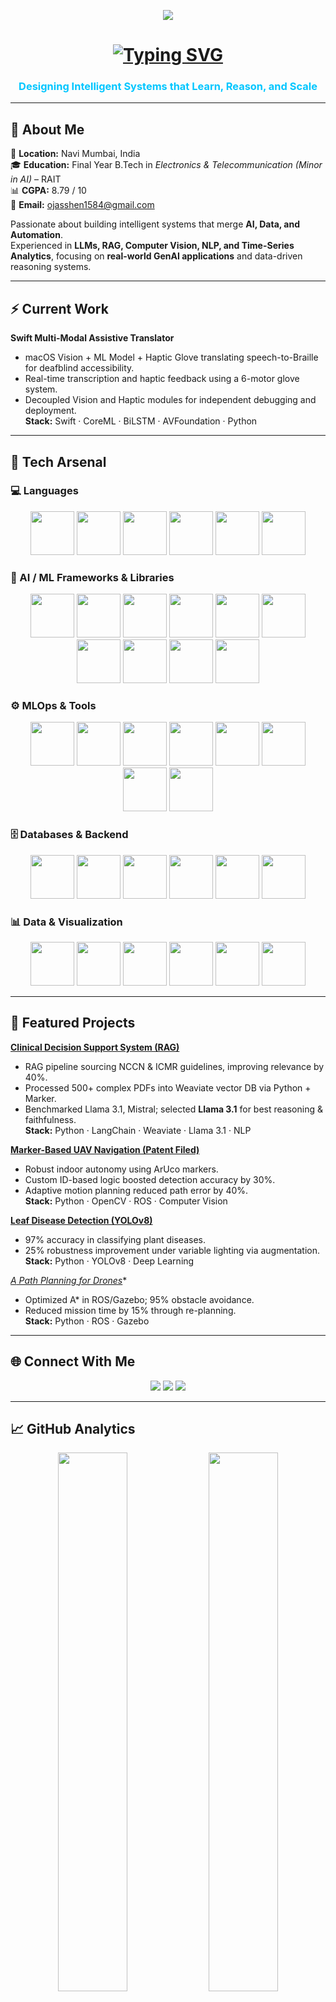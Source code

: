 <p align="center">
  <img src="https://capsule-render.vercel.app/api?type=waving&color=0:0A0A0A,100:121212&height=120&section=header&text=Ojas%20Vinay%20Shenwai&fontSize=40&fontColor=00C6FF&animation=glitch&desc=AI+Engineer+|+Data+Scientist+|+GenAI+Practitioner&descColor=00FFFF&descAlign=center&pattern=mesh&motion=wave" />
</p>


<h1 align="center">
  <a href="https://github.com/Ojas1584" target="_blank">
    <img src="https://readme-typing-svg.herokuapp.com?font=Fira+Code&size=30&pause=1000&color=00C6FF&center=true&vCenter=true&width=900&lines=AI+Engineer+|+Data+Scientist+|+GenAI+Practitioner" alt="Typing SVG" />
  </a>
</h1>

<h3 align="center" style="color:#00C6FF;">
  Designing Intelligent Systems that Learn, Reason, and Scale
</h3>

---

## 🧭 About Me

📍 **Location:** Navi Mumbai, India  
🎓 **Education:** Final Year B.Tech in *Electronics & Telecommunication (Minor in AI)* – RAIT  
📊 **CGPA:** 8.79 / 10  
📧 **Email:** [ojasshen1584@gmail.com](mailto:ojasshen1584@gmail.com)  

Passionate about building intelligent systems that merge **AI, Data, and Automation**.  
Experienced in **LLMs, RAG, Computer Vision, NLP, and Time-Series Analytics**, focusing on **real-world GenAI applications** and data-driven reasoning systems.

---

## ⚡ Current Work

**Swift Multi-Modal Assistive Translator**  
- macOS Vision + ML Model + Haptic Glove translating speech-to-Braille for deafblind accessibility.  
- Real-time transcription and haptic feedback using a 6-motor glove system.  
- Decoupled Vision and Haptic modules for independent debugging and deployment.  
**Stack:** Swift · CoreML · BiLSTM · AVFoundation · Python

---

## 🧠 Tech Arsenal

### 💻 Languages
<p align="center">
  <img src="https://img.shields.io/badge/Python-121212?style=for-the-badge&logo=python&logoColor=00BFFF" height="70"/>
  <img src="https://img.shields.io/badge/Java-121212?style=for-the-badge&logo=openjdk&logoColor=FF8C00" height="70"/>
  <img src="https://img.shields.io/badge/C++-121212?style=for-the-badge&logo=c%2B%2B&logoColor=FF1493" height="70"/>
  <img src="https://img.shields.io/badge/R-121212?style=for-the-badge&logo=r&logoColor=00FFFF" height="70"/>
  <img src="https://img.shields.io/badge/SQL-121212?style=for-the-badge&logo=sqlite&logoColor=39FF14" height="70"/>
  <img src="https://img.shields.io/badge/Swift-121212?style=for-the-badge&logo=swift&logoColor=FF6600" height="70"/>
</p>

### 🤖 AI / ML Frameworks & Libraries
<p align="center">
  <img src="https://img.shields.io/badge/PyTorch-121212?style=for-the-badge&logo=pytorch&logoColor=FF4500" height="70"/>
  <img src="https://img.shields.io/badge/TensorFlow-121212?style=for-the-badge&logo=tensorflow&logoColor=FFA500" height="70"/>
  <img src="https://img.shields.io/badge/Keras-121212?style=for-the-badge&logo=keras&logoColor=FF004F" height="70"/>
  <img src="https://img.shields.io/badge/Scikit--learn-121212?style=for-the-badge&logo=scikitlearn&logoColor=00FFFF" height="70"/>
  <img src="https://img.shields.io/badge/HuggingFace-121212?style=for-the-badge&logo=huggingface&logoColor=FFD700" height="70"/>
  <img src="https://img.shields.io/badge/LangChain-121212?style=for-the-badge&logo=chainlink&logoColor=00BFFF" height="70"/>
  <img src="https://img.shields.io/badge/SpaCy-121212?style=for-the-badge&logo=spacy&logoColor=00FA9A" height="70"/>
  <img src="https://img.shields.io/badge/OpenCV-121212?style=for-the-badge&logo=opencv&logoColor=39FF14" height="70"/>
  <img src="https://img.shields.io/badge/Transformers-121212?style=for-the-badge&logo=python&logoColor=FFD700" height="70"/>
  <img src="https://img.shields.io/badge/CoreML-121212?style=for-the-badge&logo=apple&logoColor=FFFFFF" height="70"/>
</p>

### ⚙️ MLOps & Tools
<p align="center">
  <img src="https://img.shields.io/badge/Docker-121212?style=for-the-badge&logo=docker&logoColor=00BFFF" height="70"/>
  <img src="https://img.shields.io/badge/MLflow-121212?style=for-the-badge&logo=mlflow&logoColor=00FFFF" height="70"/>
  <img src="https://img.shields.io/badge/FastAPI-121212?style=for-the-badge&logo=fastapi&logoColor=00FA9A" height="70"/>
  <img src="https://img.shields.io/badge/Streamlit-121212?style=for-the-badge&logo=streamlit&logoColor=FF1493" height="70"/>
  <img src="https://img.shields.io/badge/GitHub%20Actions-121212?style=for-the-badge&logo=githubactions&logoColor=00FFFF" height="70"/>
  <img src="https://img.shields.io/badge/Linux-121212?style=for-the-badge&logo=linux&logoColor=FFFFFF" height="70"/>
  <img src="https://img.shields.io/badge/Bash%20Scripting-121212?style=for-the-badge&logo=gnu-bash&logoColor=00FF7F" height="70"/>
  <img src="https://img.shields.io/badge/Vercel-121212?style=for-the-badge&logo=vercel&logoColor=FFFFFF" height="70"/>
</p>

### 🗄️ Databases & Backend
<p align="center">
  <img src="https://img.shields.io/badge/MongoDB-121212?style=for-the-badge&logo=mongodb&logoColor=00FF7F" height="70"/>
  <img src="https://img.shields.io/badge/PostgreSQL-121212?style=for-the-badge&logo=postgresql&logoColor=00BFFF" height="70"/>
  <img src="https://img.shields.io/badge/MySQL-121212?style=for-the-badge&logo=mysql&logoColor=FF8C00" height="70"/>
  <img src="https://img.shields.io/badge/Neo4j-121212?style=for-the-badge&logo=neo4j&logoColor=FF00FF" height="70"/>
  <img src="https://img.shields.io/badge/Weaviate-121212?style=for-the-badge&logo=weaviate&logoColor=00FFFF" height="70"/>
  <img src="https://img.shields.io/badge/SQLite-121212?style=for-the-badge&logo=sqlite&logoColor=00CED1" height="70"/>
</p>

### 📊 Data & Visualization
<p align="center">
  <img src="https://img.shields.io/badge/Pandas-121212?style=for-the-badge&logo=pandas&logoColor=FF1493" height="70"/>
  <img src="https://img.shields.io/badge/Numpy-121212?style=for-the-badge&logo=numpy&logoColor=00CED1" height="70"/>
  <img src="https://img.shields.io/badge/Matplotlib-121212?style=for-the-badge&logo=plotly&logoColor=39FF14" height="70"/>
  <img src="https://img.shields.io/badge/Seaborn-121212?style=for-the-badge&logo=python&logoColor=FFD700" height="70"/>
  <img src="https://img.shields.io/badge/PowerBI-121212?style=for-the-badge&logo=powerbi&logoColor=F5DE19" height="70"/>
  <img src="https://img.shields.io/badge/Jupyter-121212?style=for-the-badge&logo=jupyter&logoColor=FFA500" height="70"/>
</p>

---

## 🚀 Featured Projects

**<a href="https://github.com/Ojas1584/Clinical_Decision_Support_RAG">Clinical Decision Support System (RAG)</a>**  
- RAG pipeline sourcing NCCN & ICMR guidelines, improving relevance by 40%.  
- Processed 500+ complex PDFs into Weaviate vector DB via Python + Marker.  
- Benchmarked Llama 3.1, Mistral; selected **Llama 3.1** for best reasoning & faithfulness.  
**Stack:** Python · LangChain · Weaviate · Llama 3.1 · NLP  

**<a href="https://github.com/Ojas1584/ArucoMarkerDetectionDrone">Marker-Based UAV Navigation (Patent Filed)</a>**  
- Robust indoor autonomy using ArUco markers.  
- Custom ID-based logic boosted detection accuracy by 30%.  
- Adaptive motion planning reduced path error by 40%.  
**Stack:** Python · OpenCV · ROS · Computer Vision  

**<a href="https://github.com/Ojas1584/Leaf-Disease-Detection-YOLOv8-">Leaf Disease Detection (YOLOv8)</a>**  
- 97% accuracy in classifying plant diseases.  
- 25% robustness improvement under variable lighting via augmentation.  
**Stack:** Python · YOLOv8 · Deep Learning  

**<a href="https://github.com/Ojas1584/A_star_PathPlanningAlgorithm_Drone">A* Path Planning for Drones</a>**  
- Optimized A* in ROS/Gazebo; 95% obstacle avoidance.  
- Reduced mission time by 15% through re-planning.  
**Stack:** Python · ROS · Gazebo  

---

## 🌐 Connect With Me
<p align="center">
  <a href="mailto:ojasshen1584@gmail.com"><img src="https://img.shields.io/badge/Gmail-121212?style=for-the-badge&logo=gmail&logoColor=white"/></a>
  <a href="https://www.linkedin.com/in/ojas-s-5322a1297/"><img src="https://img.shields.io/badge/LinkedIn-121212?style=for-the-badge&logo=linkedin&logoColor=00C6FF"/></a>
  <a href="https://github.com/Ojas1584"><img src="https://img.shields.io/badge/GitHub-121212?style=for-the-badge&logo=github&logoColor=white"/></a>
</p>

---

## 📈 GitHub Analytics
<p align="center">
  <img src="https://github-readme-stats.vercel.app/api?username=Ojas1584&show_icons=true&theme=radical" width="47%" />
  <img src="https://github-readme-streak-stats.herokuapp.com/?user=Ojas1584&theme=radical" width="47%" />
</p>

---

## 💡 Fun Fact
<blockquote align="center">
  <h3 style="color:#00C6FF;">“Turning complex data into meaningful intelligence that powers human-like systems.”</h3>
</blockquote>

---

<p align="center">
  <img src="https://capsule-render.vercel.app/api?type=waving&color=0:00C6FF,100:0A0A0A&height=100&section=footer&reversal=true&animation=twinkling"/>
</p>

<p align="center">
  <img src="https://komarev.com/ghpvc/?username=Ojas1584&label=Profile%20Views&color=00C6FF&style=flat" alt="Profile views" />
  <br>
  <i>Last Updated: October 2025</i>
</p>
